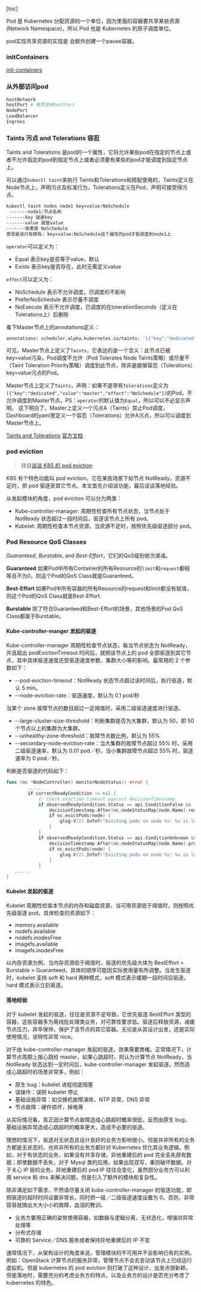 [toc]

Pod 是 Kubernetes 分配资源的一个单位，因为里面的容器要共享某些资源(Network Namespace)，所以 Pod 也是 Kubernetes 的原子调度单位。

pod实现共享资源的实现是 会额外创建一个pause容器。

### initContainers

[init-containers](https://kubernetes.io/docs/concepts/workloads/pods/init-containers/)

### 从外部访问pod

```bash
hostNetwork
hostPort # 推荐使用hostPort
NodePort
LoadBalancer
Ingress
```

### Taints 污点 and Tolerations 容忍

Taints and Tolerations 是pod的一个属性，它将允许某些pod在指定的节点上或者不允许指定的pod到指定节点上或者必须要有某些的pod才能调度到指定节点上。

可以通过`kubectl taint`来执行 
 Taints和Tolerations和搭配使用的，Taints定义在Node节点上，声明污点及标准行为，Tolerations定义在Pod，声明可接受得污点。

```bash
kubectl taint nodes node1 key=value:NoSchedule 
 -------node1:节点名称 
-------key 就是key 
-------value 就是value 
-------效果是 NoSchedule 
意思是说只有拥有: key=value:NoSchedule这个属性的pod才能调度到node1上
```

`operator`可以定义为：

- Equal 表示key是否等于value，默认
- Exists 表示key是否存在，此时无需定义value

`effect`可以定义为：

- NoSchedule 表示不允许调度，已调度的不影响
- PreferNoSchedule 表示尽量不调度
- NoExecute 表示不允许调度，已调度的在tolerationSeconds（定义在Tolerations上）后删除

看下Master节点上的annotations定义：

```bash
annotations: scheduler.alpha.kubernetes.io/taints: '[{"key":"dedicated","value":"master","effect":"NoSchedule"}]'volumes.kubernetes.io/controller-managed-attach-detach: "true"
```

​		可见，Master节点上定义了`Taints`，它表达的是一个含义：此节点已被key=value污染，Pod调度不允许（Pod Tolerates Node Taints策略）或尽量不（Taint Toleration Priority策略）调度到此节点，除非是能够容忍（Tolerations）key=value污点的Pod。 

​		 Master节点上定义了`Taints`，声明：如果不是带有`Tolerations`定义为`[{"key":"dedicated","value":"master","effect":"NoSchedule"}]`的Pod，不允许调度到Master节点，PS：`operator`的默认值为`Equal`，所以可以不必显示声明。 
 这下明白了，Master上定义一个污点A（Taints）禁止Pod调度，Dashboard的yaml里定义一个容忍（Tolerations）允许A污点，所以可以调度到Master节点上。

[Taints and Tolerations](https://blog.csdn.net/tiger435/article/details/73650174)    [官方文档](https://kubernetes.io/docs/concepts/configuration/taint-and-toleration/)

### pod eviction

>  转自[谈谈 K8S 的 pod eviction](http://wsfdl.com/kubernetes/2018/05/15/node_eviction.html)

K8S 有个特色功能叫 pod eviction，它在某些场景下如节点 NotReady，资源不足时，把 pod 驱逐至其它节点。本文首先介绍该功能，最后谈谈落地经验。

从发起模块的角度，pod eviction 可以分为两类：

- Kube-controller-manager: 周期性检查所有节点状态，当节点处于 NotReady 状态超过一段时间后，驱逐该节点上所有 pod。
- Kubelet: 周期性检查本节点资源，当资源不足时，按照优先级驱逐部分 pod。

### Pod Resource QoS Classes

*Guaranteed*, *Burstable*, and *Best-Effort*，它们的QoS级别依次递减。

**Guaranteed** 如果Pod中所有Container的所有Resource的`limit`和`request`都相等且不为0，则这个Pod的QoS Class就是Guaranteed。

**Best-Effort** 如果Pod中所有容器的所有Resource的request和limit都没有赋值，则这个Pod的QoS Class就是Best-Effort.

**Burstable** 除了符合Guaranteed和Best-Effort的场景，其他场景的Pod QoS Class都属于Burstable。



#### Kube-controller-manger 发起的驱逐

Kube-controller-manager 周期性检查节点状态，每当节点状态为 NotReady，并且超出 podEvictionTimeout 时间后，就把该节点上的 pod 全部驱逐到其它节点，其中具体驱逐速度还受驱逐速度参数，集群大小等的影响。最常用的 2 个参数如下：

- --pod-eviction-timeout：NotReady 状态节点超过该时间后，执行驱逐，默认 5 min。
- --node-eviction-rate：驱逐速度，默认为 0.1 pod/秒

当某个 zone 故障节点的数目超过一定阈值时，采用二级驱逐速度进行驱逐。

- --large-cluster-size-threshold：判断集群是否为大集群，默认为 50，即 50 个节点以上的集群为大集群。
- --unhealthy-zone-threshold：故障节点数比例，默认为 55%
- --secondary-node-eviction-rate：当大集群的故障节点超过 55% 时，采用二级驱逐速率，默认为 0.01 pod／秒。当小集群故障节点超过 55% 时，驱逐速率为 0 pod／秒。

判断是否驱逐的代码如下：

```go
func (nc *NodeController) monitorNodeStatus() error {
        ......
        if currentReadyCondition != nil {
            // Check eviction timeout against decisionTimestamp
            if observedReadyCondition.Status == api.ConditionFalse &&
                decisionTimestamp.After(nc.nodeStatusMap[node.Name].readyTransitionTimestamp.Add(nc.podEvictionTimeout)) {
                if nc.evictPods(node) {
                    glog.V(2).Infof("Evicting pods on node %s: %v is later than %v + %v", node.Name, decisionTimestamp, nc.nodeStatusMap[node.Name].readyTransitionTimestamp, nc.podEvictionTimeout)
                }
            }
            if observedReadyCondition.Status == api.ConditionUnknown &&
                decisionTimestamp.After(nc.nodeStatusMap[node.Name].probeTimestamp.Add(nc.podEvictionTimeout)) {
                if nc.evictPods(node) {
                    glog.V(2).Infof("Evicting pods on node %s: %v is later than %v + %v", node.Name, decisionTimestamp, nc.nodeStatusMap[node.Name].readyTransitionTimestamp, nc.podEvictionTimeout-gracePeriod)
                }
            }
   ......
}
```

#### Kubelet 发起的驱逐

Kubelet 周期性检查本节点的内存和磁盘资源，当可用资源低于阈值时，则按照优先级驱逐 pod，具体检查的资源如下：

- memory.available
- nodefs.available
- nodefs.inodesFree
- imagefs.available
- imagefs.inodesFree

以内存资源为例，当内存资源低于阈值时，驱逐的优先级大体为 BestEffort > Burstable > Guaranteed，具体的顺序可能因实际使用量有所调整。当发生驱逐时，kubelet 支持 soft 和 hard 两种模式，soft 模式表示缓期一段时间后驱逐，hard 模式表示立刻驱逐。

#### 落地经验

对于 kubelet 发起的驱逐，往往是资源不足导致，它优先驱逐 BestEffort 类型的容器，这些容器多为离线批处理类业务，对可靠性要求低。驱逐后释放资源，减缓节点压力，弃卒保帅，保护了该节点的其它容器。无论是从其设计出发，还是实际使用情况，该特性非常 nice。

对于由 kube-controller-manager 发起的驱逐，效果需要商榷。正常情况下，计算节点周期上报心跳给 master，如果心跳超时，则认为计算节点 NotReady，当 NotReady 状态达到一定时间后，kube-controller-manager 发起驱逐。然而造成心跳超时的场景非常多，例如：

- 原生 bug：kubelet 进程彻底阻塞
- 误操作：误把 kubelet 停止
- 基础设施异常：如交换机故障演练，NTP 异常，DNS 异常
- 节点故障：硬件损坏，掉电等

从实际情况看，真正因计算节点故障造成心跳超时概率很低，反而由原生 bug，基础设施异常造成心跳超时的概率更大，造成不必要的驱逐。

理想的情况下，驱逐对无状态且设计良好的业务方影响很小。但是并非所有的业务方都是无状态的，也并非所有的业务方都针对 Kubernetes 优化其业务逻辑。例如，对于有状态的业务，如果没有共享存储，异地重建后的 pod 完全丢失原有数据；即使数据不丢失，对于 Mysql 类的应用，如果出现双写，重则破坏数据。对于关心 IP 层的业务，异地重建后的 pod IP 往往会变化，虽然部分业务方可以利用 service 和 dns 来解决问题，但是引入了额外的模块和复杂性。

除非满足如下需求，不然请尽量关闭 kube-controller-manager 的驱逐功能，即把驱逐的超时时间设置非常长，同时把一级／二级驱逐速度设置为 0。否则，非常容易就搞出大大小小的故障，血泪的教训。

- 业务方要用正确的姿势使用容器，如数据与逻辑分离，无状态化，增强对异常处理等
- 分布式存储
- 可靠的 Service／DNS 服务或者保持异地重建后的 IP 不变

通常情况下，从架构设计的角度来说，管理模块的不可用并不会影响已有的实例。例如：OpenStack 计算节点的服务异常，管理节点不会去变动该节点上已经运行虚拟机。但是 kubernetes 的 pod eviction 则打破了这种设计，出发点很新颖，但是落地时，需要充分的考虑业务方的特点，以及业务方的设计是否充分考虑了 kubernetes 的特色。